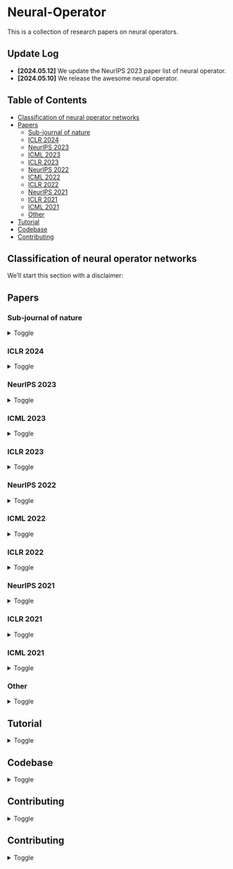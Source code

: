 # Neural-Operator
This is a collection of research papers on neural operators. 

## Update Log

- **[2024.05.12]** We update the NeurIPS 2023 paper list of neural operator.
- **[2024.05.10]** We release the awesome neural operator.

## Table of Contents
- [Classification of neural operator networks](#classification-of-neural-operator-networks)
- [Papers](#papers)
  - [Sub-journal of nature](#sub-journal-of-nature)
  - [ICLR 2024](#iclr-2024)
  - [NeurIPS 2023](#neurips-2023)
  - [ICML 2023](#icml-2023)
  - [ICLR 2023](#iclr-2023)
  - [NeurIPS 2022](#neurips-2022)
  - [ICML 2022](#icml-2022)
  - [ICLR 2022](#iclr-2022)
  - [NeurIPS 2021](#neurips-2021)
  - [ICLR 2021](#iclr-2021)
  - [ICML 2021](#icml-2021)
  - [Other](#other)
- [Tutorial](#tutorial)
- [Codebase](#codebase)
- [Contributing](#contributing)

## Classification of neural operator networks
We’ll start this section with a disclaimer:

## Papers
### Sub-journal of nature

<details>
<summary>Toggle</summary>
  
<ul>
  
  <li>
    <a href="https://www.nature.com/articles/s42254-024-00712-5"> Neural operators for accelerating scientific simulations and design</a></li>
    <ul>
      <li>Kamyar Azizzadenesheli, Nikola Kovachki, Zongyi Li, Miguel Liu-Schiaffini, Jean Kossaifi & Anima Anandkumar</li>
      <li>Key: dyna architecture</li>
      <li>ExpEnv: None</li>
    </ul>
  </li>
  
</ul>

</details>

### ICLR 2024

<details>
<summary>Toggle</summary>
<ul>
  <li>Paper Title</li>
  <li>Author1, Author2, and Author3</li>
  <li>Key: Key insights</li>
  <li>ExpEnv: Experiment environment</li>
</ul>
  
</details>

### NeurIPS 2023

<details>
<summary>Toggle</summary>
<ul>
  
  <li>
    <a href="https://proceedings.neurips.cc/paper_files/paper/2023/file/dc35c593e61f6df62db541b976d09dcf-Paper-Conference.pdf">Representation Equivalent Neural Operators: a Framework for Alias-free Operator Learning</a>
    <ul>
      <li>Francesca Bartolucci, Emmanuel de Bézenac, Bogdan Raonic, Roberto Molinaro, Siddhartha Mishra, Rima Alaifari</li>
      <li>Key: operator learning; Representation equivalent Neural Operators (ReNO); the concept of operator aliasing</li>
      <li>ExpEnv: None</li>
    </ul>
  </li>
  
  <li>
    <a href="https://proceedings.neurips.cc/paper_files/paper/2023/file/70518ea42831f02afc3a2828993935ad-Paper-Conference.pdf">Geometry-Informed Neural Operator for Large-Scale 3D PDEs</a>
    <ul>
      <li>Zongyi Li, Nikola Kovachki, Chris Choy, Boyi Li, Jean Kossaifi, Shourya Otta, Mohammad Amin Nabian, Maximilian Stadler, Christian Hundt, Kamyar Azizzadenesheli, Animashree Anandkumar</li>
      <li>Key: geometry-informed neural operator (GINO)</li>
      <li>ExpEnv: None</li>
    </ul>
  </li>

  <li>
  <a href="https://proceedings.neurips.cc/paper_files/paper/2023/file/f3c1951b34f7f55ffaecada7fde6bd5a-Paper-Conference.pdf">Convolutional Neural Operators for robust and accurate learning of PDEs</a>
  <ul>
    <li>Bogdan Raonic, Roberto Molinaro, Tim De Ryck, Tobias Rohner, Francesca Bartolucci, Rima Alaifari, Siddhartha Mishra, Emmanuel de Bézenac</li>
    <li>Key: convolutional neural operators (CNOs)</li>
    <li>ExpEnv: None</li>
  </ul>
  </li>

  <li>
  <a href="https://proceedings.neurips.cc/paper_files/paper/2023/file/940a7634dab556b67af15bacd337f7db-Paper-Conference.pdf">Domain Agnostic Fourier Neural Operators</a>
  <ul>
    <li>Ning Liu, Siavash Jafarzadeh, Yue Yu</li>
    <li>Key: convolutional neural operators (CNOs)</li>
    <li>ExpEnv: None</li>
  </ul>
  </li>


  
</ul>
  
</details>



### ICML 2023
<details>
<summary>Toggle</summary>
<ul>
  <li>Paper Title</li>
  <li>Author1, Author2, and Author3</li>
  <li>Key: Key insights</li>
  <li>ExpEnv: Experiment environment</li>
</ul>
</details>

### ICLR 2023
<details>
<summary>Toggle</summary>
<ul>
  <li>Paper Title</li>
  <li>Author1, Author2, and Author3</li>
  <li>Key: Key insights</li>
  <li>ExpEnv: Experiment environment</li>
</ul>
</details>

### NeurIPS 2022
<details>
<summary>Toggle</summary>
<ul>
  <li>Paper Title</li>
  <li>Author1, Author2, and Author3</li>
  <li>Key: Key insights</li>
  <li>ExpEnv: Experiment environment</li>
</ul>
</details>

### ICML 2022
<details>
<summary>Toggle</summary>
<ul>
  <li>Paper Title</li>
  <li>Author1, Author2, and Author3</li>
  <li>Key: Key insights</li>
  <li>ExpEnv: Experiment environment</li>
</ul>
</details>

### ICLR 2022
<details>
<summary>Toggle</summary>
<ul>
  <li>Paper Title</li>
  <li>Author1, Author2, and Author3</li>
  <li>Key: Key insights</li>
  <li>ExpEnv: Experiment environment</li>
</ul>
</details>

### NeurIPS 2021
<details>
<summary>Toggle</summary>
<ul>
  <li>Paper Title</li>
  <li>Author1, Author2, and Author3</li>
  <li>Key: Key insights</li>
  <li>ExpEnv: Experiment environment</li>
</ul>
</details>

### ICLR 2021
<details>
<summary>Toggle</summary>
<ul>
  <li>Paper Title</li>
  <li>Author1, Author2, and Author3</li>
  <li>Key: Key insights</li>
  <li>ExpEnv: Experiment environment</li>
</ul>
</details>

### ICML 2021
<details>
<summary>Toggle</summary>
<ul>
  <li>Paper Title</li>
  <li>Author1, Author2, and Author3</li>
  <li>Key: Key insights</li>
  <li>ExpEnv: Experiment environment</li>
</ul>
</details>

### Other
<details>
<summary>Toggle</summary>
<ul>
  <li>Paper Title</li>
  <li>Author1, Author2, and Author3</li>
  <li>Key: Key insights</li>
  <li>ExpEnv: Experiment environment</li>
</ul>
</details>

## Tutorial
<details>
<summary>Toggle</summary>
<ul>
  <li>Details about the tutorial.</li>
</ul>
</details>

## Codebase
<details>
<summary>Toggle</summary>
<ul>
  <li>Details about the codebase.</li>
</ul>
</details>

## Contributing
<details>
<summary>Toggle</summary>
<ul>
  <li>Details about contributing.</li>
</ul>
</details>



## Contributing
<details>
<summary>Toggle</summary>
<!-- <ul>
  <li>Details about contributing.</li>
</ul> -->
- [text](https://proceedings.neurips.cc/paper_files/paper/2023/file/df54302388bbc145aacaa1a54a4a5933-Paper-Conference.pdf)
  - key: neural operator
</details>
